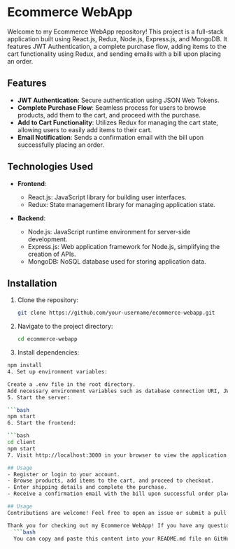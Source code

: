 # Ecommerce WebApp

Welcome to my Ecommerce WebApp repository! This project is a full-stack application built using React.js, Redux, Node.js, Express.js, and MongoDB. It features JWT Authentication, a complete purchase flow, adding items to the cart functionality using Redux, and sending emails with a bill upon placing an order.

## Features

- **JWT Authentication**: Secure authentication using JSON Web Tokens.
- **Complete Purchase Flow**: Seamless process for users to browse products, add them to the cart, and proceed with the purchase.
- **Add to Cart Functionality**: Utilizes Redux for managing the cart state, allowing users to easily add items to their cart.
- **Email Notification**: Sends a confirmation email with the bill upon successfully placing an order.

## Technologies Used

- **Frontend**:
  - React.js: JavaScript library for building user interfaces.
  - Redux: State management library for managing application state.
  
- **Backend**:
  - Node.js: JavaScript runtime environment for server-side development.
  - Express.js: Web application framework for Node.js, simplifying the creation of APIs.
  - MongoDB: NoSQL database used for storing application data.

## Installation

1. Clone the repository:

   ```bash
   git clone https://github.com/your-username/ecommerce-webapp.git
2. Navigate to the project directory:

   ```bash
   cd ecommerce-webapp
3. Install dependencies:

  ```bash
  npm install
4. Set up environment variables:

  Create a .env file in the root directory.
  Add necessary environment variables such as database connection URI, JWT secret, and email service credentials.
5. Start the server:

  ```bash
  npm start
6. Start the frontend:

  ```bash
  cd client
  npm start
7. Visit http://localhost:3000 in your browser to view the application.

## Usage
  - Register or login to your account.
  - Browse products, add items to the cart, and proceed to checkout.
  - Enter shipping details and complete the purchase.
  - Receive a confirmation email with the bill upon successful order placement.

## Usage
Contributions are welcome! Feel free to open an issue or submit a pull request. This project is now Under build so contribute and add your thoughts.

Thank you for checking out my Ecommerce WebApp! If you have any questions or suggestions, feel free to contact me. Happy shopping!
    ```bash
    You can copy and paste this content into your README.md file on GitHub. Adjust the URLs, file paths, and any other details specific to your project as needed.
